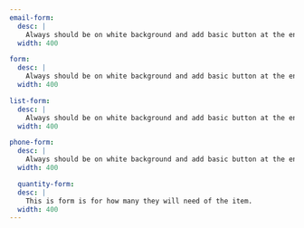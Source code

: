 ```yaml
---
email-form:
  desc: |
    Always should be on white background and add basic button at the end of form.
  width: 400

form:
  desc: |
    Always should be on white background and add basic button at the end of form.
  width: 400

list-form:
  desc: |
    Always should be on white background and add basic button at the end of form.
  width: 400

phone-form:
  desc: |
    Always should be on white background and add basic button at the end of form.
  width: 400

  quantity-form:
  desc: |
    This is form is for how many they will need of the item.
  width: 400
---
```


